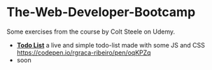 # The-Web-Developer-Bootcamp
Some exercises from the course by Colt Steele on Udemy.

- **[Todo List](./todo-list)** a live and simple todo-list made with some JS and CSS
https://codepen.io/rgraca-ribeiro/pen/oqKPZq
- soon